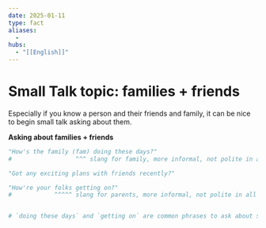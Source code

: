 ```yaml
---
date: 2025-01-11
type: fact
aliases:
  -
hubs:
  - "[[English]]"
---
```


# Small Talk topic: families + friends

Especially if you know a person and their friends and family, it can be nice to begin small talk asking about them.

**Asking about families + friends**

```py
"How's the family (fam) doing these days?"
#                  ^^^ slang for family, more informal, not polite in all contexts

"Got any exciting plans with friends recently?"

"How're your folks getting on?"
#            ^^^^^ slang for parents, more informal, not polite in all contexts


# `doing these days` and `getting on` are common phrases to ask about someone's well-being

```
```

